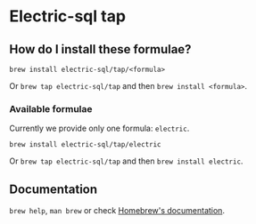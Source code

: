 # Electric-sql tap

## How do I install these formulae?

`brew install electric-sql/tap/<formula>`

Or `brew tap electric-sql/tap` and then `brew install <formula>`.

### Available formulae

Currently we provide only one formula: `electric`.

`brew install electric-sql/tap/electric`

Or `brew tap electric-sql/tap` and then `brew install electric`.

## Documentation

`brew help`, `man brew` or check [Homebrew's documentation](https://docs.brew.sh).
